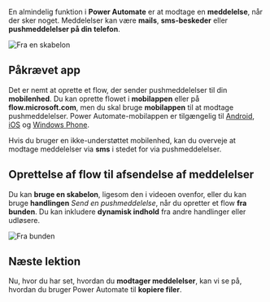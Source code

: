 En almindelig funktion i **Power Automate** er at modtage en **meddelelse**, når der sker noget.  Meddelelser kan være **mails**, **sms-beskeder** eller **pushmeddelelser på din telefon**.

![Fra en skabelon](./media/learning-get-notifications/template-notifications.png)

## <a name="required-app"></a>Påkrævet app
Det er nemt at oprette et flow, der sender pushmeddelelser til din **mobilenhed**.  Du kan oprette flowet i **mobilappen** eller på **flow.microsoft.com**, men du skal bruge **mobilappen** til at modtage pushmeddelelser. Power Automate-mobilappen er tilgængelig til [Android](https://aka.ms/flowmobiledocsandroid), [iOS](https://aka.ms/flowmobiledocsios) og [Windows Phone](https://aka.ms/flowmobilewindows).

Hvis du bruger en ikke-understøttet mobilenhed, kan du overveje at modtage meddelelser via **sms** i stedet for via pushmeddelelser.

## <a name="creating-flows-that-send-notifications"></a>Oprettelse af flow til afsendelse af meddelelser
Du kan **bruge en skabelon**, ligesom den i videoen ovenfor, eller du kan bruge **handlingen** *Send en pushmeddelelse*, når du opretter et flow **fra bunden**.  Du kan inkludere **dynamisk indhold** fra andre handlinger eller udløsere.

![Fra bunden](./media/learning-get-notifications/notification-action.png)

## <a name="next-lesson"></a>Næste lektion
Nu, hvor du har set, hvordan du **modtager meddelelser**, kan vi se på, hvordan du bruger Power Automate til **kopiere filer**.

